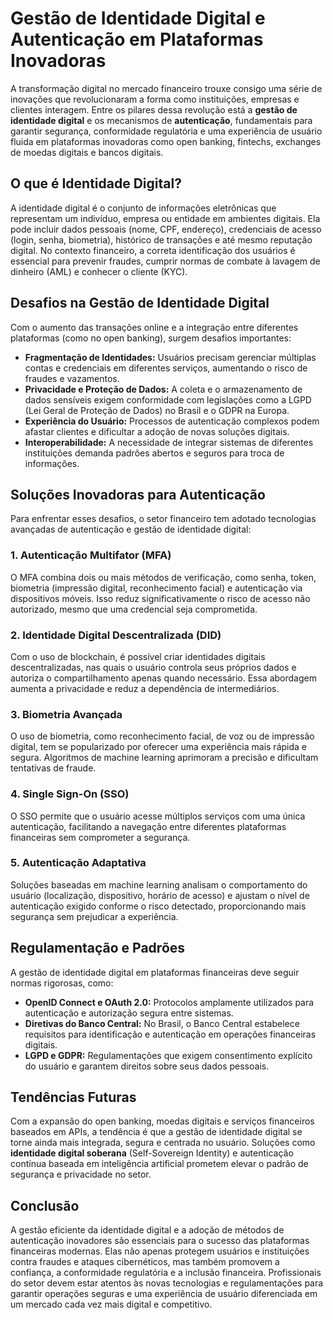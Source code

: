 # Gestão de Identidade Digital e Autenticação em Plataformas Inovadoras

A transformação digital no mercado financeiro trouxe consigo uma série de inovações que revolucionaram a forma como instituições, empresas e clientes interagem. Entre os pilares dessa revolução está a **gestão de identidade digital** e os mecanismos de **autenticação**, fundamentais para garantir segurança, conformidade regulatória e uma experiência de usuário fluida em plataformas inovadoras como open banking, fintechs, exchanges de moedas digitais e bancos digitais.

## O que é Identidade Digital?

A identidade digital é o conjunto de informações eletrônicas que representam um indivíduo, empresa ou entidade em ambientes digitais. Ela pode incluir dados pessoais (nome, CPF, endereço), credenciais de acesso (login, senha, biometria), histórico de transações e até mesmo reputação digital. No contexto financeiro, a correta identificação dos usuários é essencial para prevenir fraudes, cumprir normas de combate à lavagem de dinheiro (AML) e conhecer o cliente (KYC).

## Desafios na Gestão de Identidade Digital

Com o aumento das transações online e a integração entre diferentes plataformas (como no open banking), surgem desafios importantes:

- **Fragmentação de Identidades:** Usuários precisam gerenciar múltiplas contas e credenciais em diferentes serviços, aumentando o risco de fraudes e vazamentos.
- **Privacidade e Proteção de Dados:** A coleta e o armazenamento de dados sensíveis exigem conformidade com legislações como a LGPD (Lei Geral de Proteção de Dados) no Brasil e o GDPR na Europa.
- **Experiência do Usuário:** Processos de autenticação complexos podem afastar clientes e dificultar a adoção de novas soluções digitais.
- **Interoperabilidade:** A necessidade de integrar sistemas de diferentes instituições demanda padrões abertos e seguros para troca de informações.

## Soluções Inovadoras para Autenticação

Para enfrentar esses desafios, o setor financeiro tem adotado tecnologias avançadas de autenticação e gestão de identidade digital:

### 1. Autenticação Multifator (MFA)

O MFA combina dois ou mais métodos de verificação, como senha, token, biometria (impressão digital, reconhecimento facial) e autenticação via dispositivos móveis. Isso reduz significativamente o risco de acesso não autorizado, mesmo que uma credencial seja comprometida.

### 2. Identidade Digital Descentralizada (DID)

Com o uso de blockchain, é possível criar identidades digitais descentralizadas, nas quais o usuário controla seus próprios dados e autoriza o compartilhamento apenas quando necessário. Essa abordagem aumenta a privacidade e reduz a dependência de intermediários.

### 3. Biometria Avançada

O uso de biometria, como reconhecimento facial, de voz ou de impressão digital, tem se popularizado por oferecer uma experiência mais rápida e segura. Algoritmos de machine learning aprimoram a precisão e dificultam tentativas de fraude.

### 4. Single Sign-On (SSO)

O SSO permite que o usuário acesse múltiplos serviços com uma única autenticação, facilitando a navegação entre diferentes plataformas financeiras sem comprometer a segurança.

### 5. Autenticação Adaptativa

Soluções baseadas em machine learning analisam o comportamento do usuário (localização, dispositivo, horário de acesso) e ajustam o nível de autenticação exigido conforme o risco detectado, proporcionando mais segurança sem prejudicar a experiência.

## Regulamentação e Padrões

A gestão de identidade digital em plataformas financeiras deve seguir normas rigorosas, como:

- **OpenID Connect e OAuth 2.0:** Protocolos amplamente utilizados para autenticação e autorização segura entre sistemas.
- **Diretivas do Banco Central:** No Brasil, o Banco Central estabelece requisitos para identificação e autenticação em operações financeiras digitais.
- **LGPD e GDPR:** Regulamentações que exigem consentimento explícito do usuário e garantem direitos sobre seus dados pessoais.

## Tendências Futuras

Com a expansão do open banking, moedas digitais e serviços financeiros baseados em APIs, a tendência é que a gestão de identidade digital se torne ainda mais integrada, segura e centrada no usuário. Soluções como **identidade digital soberana** (Self-Sovereign Identity) e autenticação contínua baseada em inteligência artificial prometem elevar o padrão de segurança e privacidade no setor.

## Conclusão

A gestão eficiente da identidade digital e a adoção de métodos de autenticação inovadores são essenciais para o sucesso das plataformas financeiras modernas. Elas não apenas protegem usuários e instituições contra fraudes e ataques cibernéticos, mas também promovem a confiança, a conformidade regulatória e a inclusão financeira. Profissionais do setor devem estar atentos às novas tecnologias e regulamentações para garantir operações seguras e uma experiência de usuário diferenciada em um mercado cada vez mais digital e competitivo.